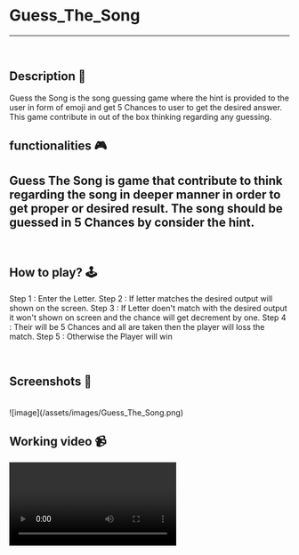 # **Guess_The_Song** 

---

<br>

## **Description 📃**

Guess the Song is the song guessing game where the hint is provided to the user in form of emoji and get 5 Chances to user to get the desired answer. This game contribute in out of the box thinking regarding any guessing.

## **functionalities 🎮**

Guess The Song is game that contribute to think regarding the song in deeper manner in order to get proper or desired result. The song should be guessed in 5 Chances by consider the hint.
- 
<br>

## **How to play? 🕹️**
Step 1 : Enter the Letter.
Step 2 : If letter matches the desired output will shown on the screen.
Step 3 : If Letter doen't match with the desired output it won't shown on screen and the chance will get decrement by one.
Step 4 : Their will be 5 Chances and all are taken then the player will loss the match.
Step 5 : Otherwise the Player will win 

<br>

## **Screenshots 📸**

<br>
<!-- add your screenshots like this -->
![image](/assets/images/Guess_The_Song.png)


<br>

## **Working video 📹**
![video](/Games/Guess_The_Song/Demo.mp4)
